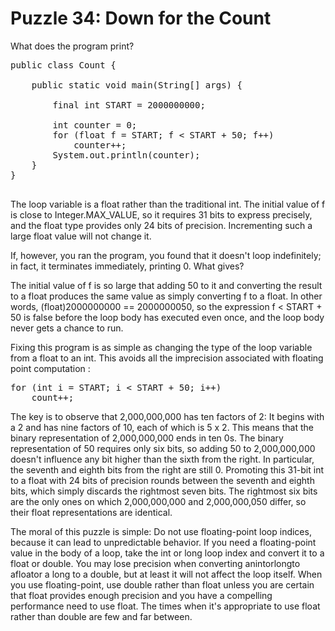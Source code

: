 # Puzzle 34: Down for the Count

What does the program print?

<pre>
public class Count {

    public static void main(String[] args) {

        final int START = 2000000000;

        int counter = 0;
        for (float f = START; f < START + 50; f++)
            counter++;
        System.out.println(counter);
    }
}

</pre>


The loop variable is a float rather than the traditional int.
The initial value of f is close to Integer.MAX_VALUE, so it requires 31 bits to express precisely, 
and the float type provides only 24 bits of precision. Incrementing such a large float value will not change it. 

If, however, you ran the program, you found that it doesn't loop indefinitely; 
in fact, it terminates immediately, printing 0. What gives?


The initial value of f is so large that adding 50 to it and converting the result to a float produces 
the same value as simply converting f to a float. In other words, (float)2000000000 == 2000000050, 
so the expression f < START + 50 is false before the loop body has executed even once, 
and the loop body never gets a chance to run.


Fixing this program is as simple as changing the type of the loop variable from a float to an int. 
This avoids all the imprecision associated with floating point computation :

<pre>
for (int i = START; i < START + 50; i++)
    count++;
</pre>


The key is to observe that 2,000,000,000 has ten factors of 2: It begins with a 2 and has nine factors of 10, 
each of which is 5 x 2. This means that the binary representation of 2,000,000,000 ends in ten 0s. 
The binary representation of 50 requires only six bits, so adding 50 to 2,000,000,000 doesn't influence any bit 
higher than the sixth from the right. In particular, the seventh and eighth bits from the right are still 0. 
Promoting this 31-bit int to a float with 24 bits of precision rounds between the seventh and eighth bits, 
which simply discards the rightmost seven bits. The rightmost six bits are the only ones on which 
2,000,000,000 and 2,000,000,050 differ, so their float representations are identical.


The moral of this puzzle is simple: Do not use floating-point loop indices, because it can lead to unpredictable behavior. 
If you need a floating-point value in the body of a loop, take the int or long loop index and convert it to a float or double.
You may lose precision when converting anintorlongto afloator a long to a double, but at least it will not affect the 
loop itself. When you use floating-point, use double rather than float unless you are certain that float provides enough
precision and you have a compelling performance need to use float. The times when it's appropriate to use float rather 
than double are few and far between.

